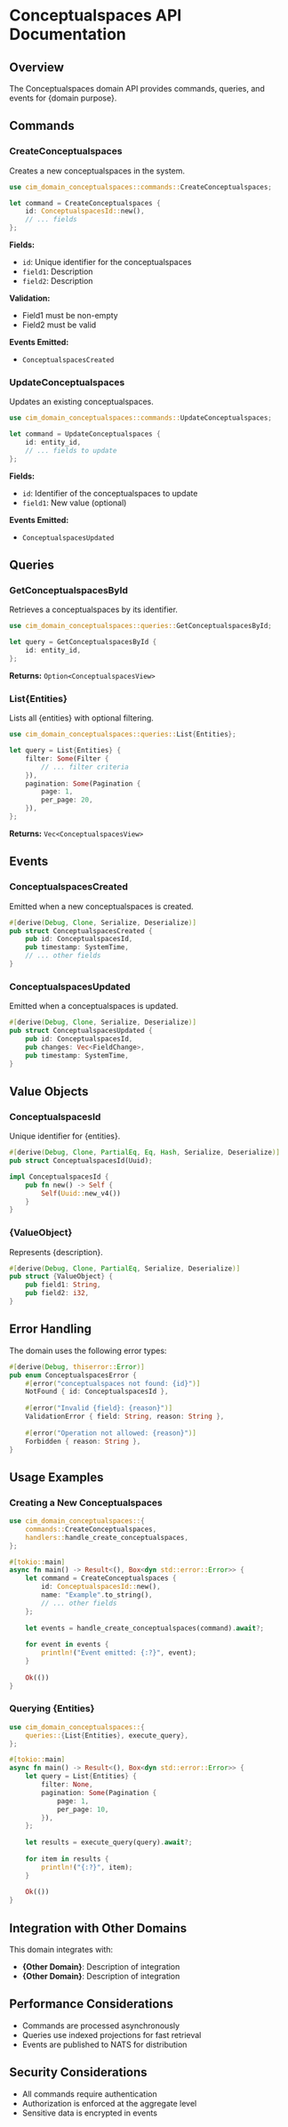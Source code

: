 # Conceptualspaces API Documentation

## Overview

The Conceptualspaces domain API provides commands, queries, and events for {domain purpose}.

## Commands

### CreateConceptualspaces

Creates a new conceptualspaces in the system.

```rust
use cim_domain_conceptualspaces::commands::CreateConceptualspaces;

let command = CreateConceptualspaces {
    id: ConceptualspacesId::new(),
    // ... fields
};
```

**Fields:**
- `id`: Unique identifier for the conceptualspaces
- `field1`: Description
- `field2`: Description

**Validation:**
- Field1 must be non-empty
- Field2 must be valid

**Events Emitted:**
- `ConceptualspacesCreated`

### UpdateConceptualspaces

Updates an existing conceptualspaces.

```rust
use cim_domain_conceptualspaces::commands::UpdateConceptualspaces;

let command = UpdateConceptualspaces {
    id: entity_id,
    // ... fields to update
};
```

**Fields:**
- `id`: Identifier of the conceptualspaces to update
- `field1`: New value (optional)

**Events Emitted:**
- `ConceptualspacesUpdated`

## Queries

### GetConceptualspacesById

Retrieves a conceptualspaces by its identifier.

```rust
use cim_domain_conceptualspaces::queries::GetConceptualspacesById;

let query = GetConceptualspacesById {
    id: entity_id,
};
```

**Returns:** `Option<ConceptualspacesView>`

### List{Entities}

Lists all {entities} with optional filtering.

```rust
use cim_domain_conceptualspaces::queries::List{Entities};

let query = List{Entities} {
    filter: Some(Filter {
        // ... filter criteria
    }),
    pagination: Some(Pagination {
        page: 1,
        per_page: 20,
    }),
};
```

**Returns:** `Vec<ConceptualspacesView>`

## Events

### ConceptualspacesCreated

Emitted when a new conceptualspaces is created.

```rust
#[derive(Debug, Clone, Serialize, Deserialize)]
pub struct ConceptualspacesCreated {
    pub id: ConceptualspacesId,
    pub timestamp: SystemTime,
    // ... other fields
}
```

### ConceptualspacesUpdated

Emitted when a conceptualspaces is updated.

```rust
#[derive(Debug, Clone, Serialize, Deserialize)]
pub struct ConceptualspacesUpdated {
    pub id: ConceptualspacesId,
    pub changes: Vec<FieldChange>,
    pub timestamp: SystemTime,
}
```

## Value Objects

### ConceptualspacesId

Unique identifier for {entities}.

```rust
#[derive(Debug, Clone, PartialEq, Eq, Hash, Serialize, Deserialize)]
pub struct ConceptualspacesId(Uuid);

impl ConceptualspacesId {
    pub fn new() -> Self {
        Self(Uuid::new_v4())
    }
}
```

### {ValueObject}

Represents {description}.

```rust
#[derive(Debug, Clone, PartialEq, Serialize, Deserialize)]
pub struct {ValueObject} {
    pub field1: String,
    pub field2: i32,
}
```

## Error Handling

The domain uses the following error types:

```rust
#[derive(Debug, thiserror::Error)]
pub enum ConceptualspacesError {
    #[error("conceptualspaces not found: {id}")]
    NotFound { id: ConceptualspacesId },
    
    #[error("Invalid {field}: {reason}")]
    ValidationError { field: String, reason: String },
    
    #[error("Operation not allowed: {reason}")]
    Forbidden { reason: String },
}
```

## Usage Examples

### Creating a New Conceptualspaces

```rust
use cim_domain_conceptualspaces::{
    commands::CreateConceptualspaces,
    handlers::handle_create_conceptualspaces,
};

#[tokio::main]
async fn main() -> Result<(), Box<dyn std::error::Error>> {
    let command = CreateConceptualspaces {
        id: ConceptualspacesId::new(),
        name: "Example".to_string(),
        // ... other fields
    };
    
    let events = handle_create_conceptualspaces(command).await?;
    
    for event in events {
        println!("Event emitted: {:?}", event);
    }
    
    Ok(())
}
```

### Querying {Entities}

```rust
use cim_domain_conceptualspaces::{
    queries::{List{Entities}, execute_query},
};

#[tokio::main]
async fn main() -> Result<(), Box<dyn std::error::Error>> {
    let query = List{Entities} {
        filter: None,
        pagination: Some(Pagination {
            page: 1,
            per_page: 10,
        }),
    };
    
    let results = execute_query(query).await?;
    
    for item in results {
        println!("{:?}", item);
    }
    
    Ok(())
}
```

## Integration with Other Domains

This domain integrates with:

- **{Other Domain}**: Description of integration
- **{Other Domain}**: Description of integration

## Performance Considerations

- Commands are processed asynchronously
- Queries use indexed projections for fast retrieval
- Events are published to NATS for distribution

## Security Considerations

- All commands require authentication
- Authorization is enforced at the aggregate level
- Sensitive data is encrypted in events 